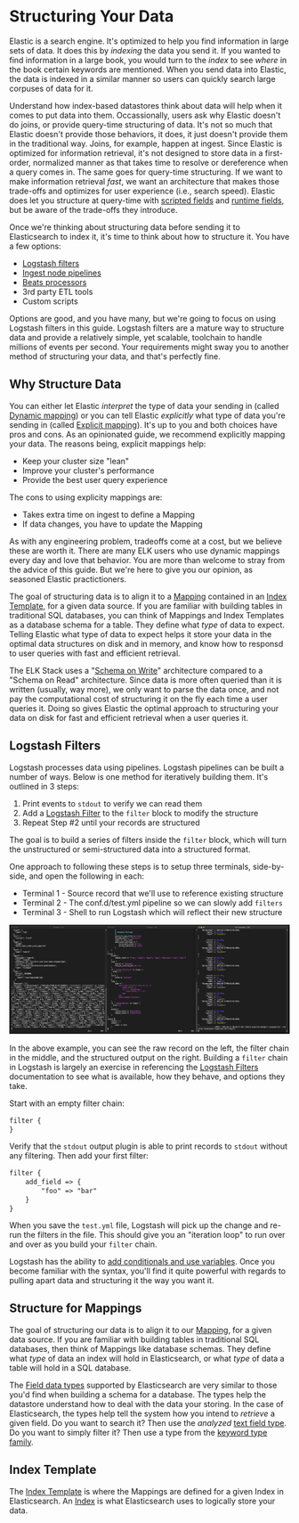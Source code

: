 # Structuring Your Data

Elastic is a search engine.  It's optimized to help you find information in large sets of data.  It does this by *indexing* the data you send it.  If you wanted to find information in a large book, you would turn to the *index* to see *where* in the book certain keywords are mentioned.  When you send data into Elastic, the data is indexed in a similar manner so users can quickly search large corpuses of data for it.

Understand how index-based datastores think about data will help when it comes to put data into them.  Occassionally, users ask why Elastic doesn't do joins, or provide query-time structuring of data.  It's not so much that Elastic doesn't provide those behaviors, it does, it just doesn't provide them in the traditional way.  Joins, for example, happen at ingest.  Since Elastic is optimized for information retrieval, it's not designed to store data in a first-order, normalized manner as that takes time to resolve or dereference when a query comes in.  The same goes for query-time structuring.  If we want to make information retrieval *fast*, we want an architecture that makes those trade-offs and optimizes for user experience (i.e., search speed).  Elastic does let you structure at query-time with [scripted fields](https://www.elastic.co/guide/en/kibana/current/scripted-fields.html) and [runtime fields](https://www.elastic.co/guide/en/elasticsearch/reference/current/runtime.html), but be aware of the trade-offs they introduce.

Once we're thinking about structuring data before sending it to Elasticsearch to index it, it's time to think about how to structure it.  You have a few options:


* [Logstash filters](https://www.elastic.co/guide/en/logstash/current/filter-plugins.html)
* [Ingest node pipelines](https://www.elastic.co/guide/en/elasticsearch/reference/current/ingest.html)
* [Beats processors](https://www.elastic.co/guide/en/beats/filebeat/current/defining-processors.html)
* 3rd party ETL tools
* Custom scripts

Options are good, and you have many, but we're going to focus on using Logstash filters in this guide.  Logstash filters are a mature way to structure data and provide a relatively simple, yet scalable, toolchain to handle millions of events per second.  Your requirements might sway you to another method of structuring your data, and that's perfectly fine.

## Why Structure Data

You can either let Elastic *interpret* the type of data your sending in (called [Dynamic mapping](https://www.elastic.co/guide/en/elasticsearch/reference/current/mapping.html#mapping-dynamic)) or you can tell Elastic *explicitly* what type of data you're sending in (called [Explicit mapping](https://www.elastic.co/guide/en/elasticsearch/reference/current/mapping.html#mapping-explicit)).  It's up to you and both choices have pros and cons.  As an opinionated guide, we recommend explicitly mapping your data.  The reasons being, explicit mappings help:

* Keep your cluster size "lean"
* Improve your cluster's performance
* Provide the best user query experience

The cons to using explicity mappings are:

* Takes extra time on ingest to define a Mapping
* If data changes, you have to update the Mapping

As with any engineering problem, tradeoffs come at a cost, but we believe these are worth it.  There are many ELK users who use dynamic mappings every day and love that behavior.  You are more than welcome to stray from the advice of this guide.  But we're here to give you our opinion, as seasoned Elastic practictioners.

The goal of structuring data is to align it to a [Mapping](https://www.elastic.co/guide/en/elasticsearch/reference/current/mapping.html) contained in an [Index Template](), for a given data source.  If you are familiar with building tables in traditional SQL databases, you can think of Mappings and Index Templates as a database schema for a table.  They define what *type* of data to expect.  Telling Elastic what type of data to expect helps it store your data in the optimal data structures on disk and in memory, and know how to responsd to user queries with fast and efficient retrieval.

The ELK Stack uses a "[Schema on Write](https://www.elastic.co/blog/schema-on-write-vs-schema-on-read)" architecture compared to a "Schema on Read" architecture.  Since data is more often queried than it is written (usually, way more), we only want to parse the data once, and not pay the computational cost of structuring it on the fly each time a user queries it.  Doing so gives Elastic the optimal approach to structuring your data on disk for fast and efficient retrieval when a user queries it.

## Logstash Filters

Logstash processes data using pipelines.  Logstash pipelines can be built a number of ways.  Below is one method for iteratively building them.  It's outlined in 3 steps:

1. Print events to `stdout` to verify we can read them
2. Add a [Logstash Filter](https://www.elastic.co/guide/en/logstash/current/filter-plugins.html) to the `filter` block to modify the structure
3. Repeat Step #2 until your records are structured

The goal is to build a series of filters inside the `filter` block, which will turn the unstructured or semi-structured data into a structured format.

One approach to following these steps is to setup three terminals, side-by-side, and open the following in each:

* Terminal 1 - Source record that we'll use to reference existing structure
* Terminal 2 - The conf.d/test.yml pipeline so we can slowly add `filters`
* Terminal 3 - Shell to run Logstash which will reflect their new structure

![Image of workflow](images/workflow.png)

In the above example, you can see the raw record on the left, the filter chain in the middle, and the structured output on the right.  Building a `filter` chain in Logstash is largely an exercise in referencing the [Logstash Filters](https://www.elastic.co/guide/en/logstash/current/filter-plugins.html) documentation to see what is available, how they behave, and options they take.

Start with an empty filter chain:

```
filter {
}
```

Verify that the `stdout` output plugin is able to print records to `stdout` without any filtering.  Then add your first filter:

```
filter {
    add_field => {
    	"foo" => "bar"
    }
}
```

When you save the `test.yml` file, Logstash will pick up the change and re-run the filters in the file.  This should give you an "iteration loop" to run over and over as you build your `filter` chain.

Logstash has the ability to [add conditionals and use variables](https://www.elastic.co/guide/en/logstash/current/event-dependent-configuration.html).  Once you become familiar with the syntax, you'll find it quite powerful with regards to pulling apart data and structuring it the way you want it.

## Structure for Mappings

The goal of structuring our data is to align it to our [Mapping](https://www.elastic.co/guide/en/elasticsearch/reference/current/mapping.html), for a given data source.  If you are familiar with building tables in traditional SQL databases, then think of Mappings like database schemas.  They define what *type* of data an index will hold in Elasticsearch, or what *type* of data a table will hold in a SQL database.

The [Field data types](https://www.elastic.co/guide/en/elasticsearch/reference/current/mapping-types.html) supported by Elasticsearch are very similar to those you'd find when building a schema for a database.  The types help the datastore understand how to deal with the data your storing.  In the case of Elasticsearch, the types help tell the system how you intend to *retrieve* a given field.  Do you want to search it?  Then use the *analyzed* [text field type](https://www.elastic.co/guide/en/elasticsearch/reference/current/text.html).  Do you want to simply filter it?  Then use a type from the [keyword type family](https://www.elastic.co/guide/en/elasticsearch/reference/current/keyword.html).

## Index Template

The [Index Template](https://www.elastic.co/guide/en/elasticsearch/reference/current/index-templates.html) is where the Mappings are defined for a given Index in Elasticsearch.  An [Index](https://www.elastic.co/blog/what-is-an-elasticsearch-index) is what Elasticsearch uses to logically store your data.   